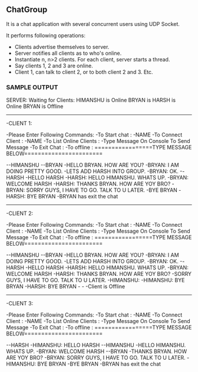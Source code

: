## ChatGroup

It is a chat application with several concurrent users using UDP Socket.


It performs following operations:
  - Clients advertise themselves to server.
  - Server notifies all clients as to who's online.
  - Instantiate n, n>2 clients. For each client, server starts a thread.
  - Say clients 1, 2 and 3 are online.
  - Client 1, can talk to client 2, or to both client 2 and 3. Etc.
  
  
### SAMPLE OUTPUT

SERVER:
Waiting for Clients:
HIMANSHU is Online
BRYAN is 
HARSH is Online
BRYAN is Offline

-------------------------------------------------------------------------------------------------------------------------

-CLIENT 1:         
                                                                  
-Please Enter Following Commands:
-To Start chat : <START>-NAME
-To Connect Client : <CONNECT>-NAME
-To List Online Clients : <LIST>
-Type Message On Console To Send Message
-To Exit Chat : <EXIT>
-To offline : <OFFLINE>
=================TYPE MESSAGE BELOW=======================

-<START>-HIMANSHU
-<CONNECT>-BRYAN
-HELLO BRYAN. HOW ARE YOU?
-BRYAN: I AM DOING PRETTY GOOD.
-LETS ADD HARSH INTO GROUP.
-BRYAN: OK.
-<CONNECT>-HARSH
-HELLO HARSH
-HARSH: HELLO HIMANSHU. WHATS UP.
-BRYAN: WELCOME HARSH
-HARSH: THANKS BRYAN. HOW ARE YOY BRO?
-BRYAN: SORRY GUYS, I HAVE TO GO. TALK TO U LATER.
-BYE BRYAN
-HARSH: BYE BRYAN
-BRYAN has exit the chat

-------------------------------------------------------------------------------------------------------------------------------------
-CLIENT 2:

-Please Enter Following Commands:
-To Start chat : <START>-NAME
-To Connect Client : <CONNECT>-NAME
-To List Online Clients : <LIST>
-Type Message On Console To Send Message
-To Exit Chat : <EXIT>
-To offline : <OFFLINE>
=================TYPE MESSAGE BELOW=======================

-<START>-HIMANSHU
-<CONNECT>-BRYAN
-HELLO BRYAN. HOW ARE YOU?
-BRYAN: I AM DOING PRETTY GOOD.
-LETS ADD HARSH INTO GROUP.
-BRYAN: OK.
-<CONNECT>-HARSH
-HELLO HARSH
-HARSH: HELLO HIMANSHU. WHATS UP.
-BRYAN: WELCOME HARSH
-HARSH: THANKS BRYAN. HOW ARE YOY BRO?
-SORRY GUYS, I HAVE TO GO. TALK TO U LATER.
-HIMANSHU: 
-HIMANSHU: BYE BRYAN
-HARSH: BYE BRYAN
-<EXIT>
-<OFFLINE>
-Client is Offline

-------------------------------------------------------------------------------------------------------------------------------------
-CLIENT 3:

-Please Enter Following Commands:
-To Start chat : <START>-NAME
-To Connect Client : <CONNECT>-NAME
-To List Online Clients : <LIST>
-Type Message On Console To Send Message
-To Exit Chat : <EXIT>
-To offline : <OFFLINE>
=================TYPE MESSAGE BELOW=======================

-<START>-HARSH
-HIMANSHU: HELLO HARSH
-<CONNECT>-HIMANSHU
-HELLO HIMANSHU. WHATS UP.
-BRYAN: WELCOME HARSH
-<CONNECT>-BRYAN
-THANKS BRYAN. HOW ARE YOY BRO?
-BRYAN: SORRY GUYS, I HAVE TO GO. TALK TO U LATER.
-HIMANSHU: BYE BRYAN
-BYE BRYAN
-BRYAN has exit the chat
